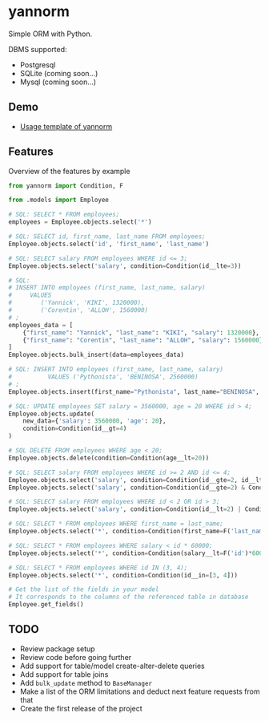 # yannorm

Simple ORM with Python.

DBMS supported:
* Postgresql
* SQLite (coming soon...)
* Mysql (coming soon...)


## Demo
* [Usage template of yannorm](https://github.com/yannickkiki/yannorm-usage-template)

## Features

Overview of the features by example

```python
from yannorm import Condition, F

from .models import Employee

# SQL: SELECT * FROM employees;
employees = Employee.objects.select('*')

# SQL: SELECT id, first_name, last_name FROM employees;
Employee.objects.select('id', 'first_name', 'last_name')

# SQL: SELECT salary FROM employees WHERE id <= 3;
Employee.objects.select('salary', condition=Condition(id__lte=3))

# SQL:
# INSERT INTO employees (first_name, last_name, salary)
#     VALUES
#        ('Yannick', 'KIKI', 1320000),
#        ('Corentin', 'ALLOH', 1560000)
# ;
employees_data = [
    {"first_name": "Yannick", "last_name": "KIKI", "salary": 1320000},
    {"first_name": "Corentin", "last_name": "ALLOH", "salary": 1560000}
]
Employee.objects.bulk_insert(data=employees_data)

# SQL: INSERT INTO employees (first_name, last_name, salary)
#          VALUES ('Pythonista', 'BENINOSA', 2560000)
# ;
Employee.objects.insert(first_name="Pythonista", last_name="BENINOSA", salary=2560000)

# SQL: UPDATE employees SET salary = 3560000, age = 20 WHERE id > 4;
Employee.objects.update(
    new_data={'salary': 3560000, 'age': 20},
    condition=Condition(id__gt=4)
)

# SQL DELETE FROM employees WHERE age < 20;
Employee.objects.delete(condition=Condition(age__lt=20))

# SQL: SELECT salary FROM employees WHERE id >= 2 AND id <= 4;
Employee.objects.select('salary', condition=Condition(id__gte=2, id__lte=4))
Employee.objects.select('salary', condition=Condition(id__gte=2) & Condition(id__lte=4))

# SQL: SELECT salary FROM employees WHERE id < 2 OR id > 3;
Employee.objects.select('salary', condition=Condition(id__lt=2) | Condition(id__gt=3))

# SQL: SELECT * FROM employees WHERE first_name = last_name;
Employee.objects.select('*', condition=Condition(first_name=F('last_name')))

# SQL: SELECT * FROM employees WHERE salary < id * 60000;
Employee.objects.select('*', condition=Condition(salary__lt=F('id')*60000))

# SQL: SELECT * FROM employees WHERE id IN (3, 4);
Employee.objects.select('*', condition=Condition(id__in=[3, 4]))

# Get the list of the fields in your model 
# It corresponds to the columns of the referenced table in database
Employee.get_fields()
```

## TODO
* Review package setup
* Review code before going further 
* Add support for table/model create-alter-delete queries
* Add support for table joins
* Add `bulk_update` method to `BaseManager`
* Make a list of the ORM limitations and deduct next feature requests from that
* Create the first release of the project
